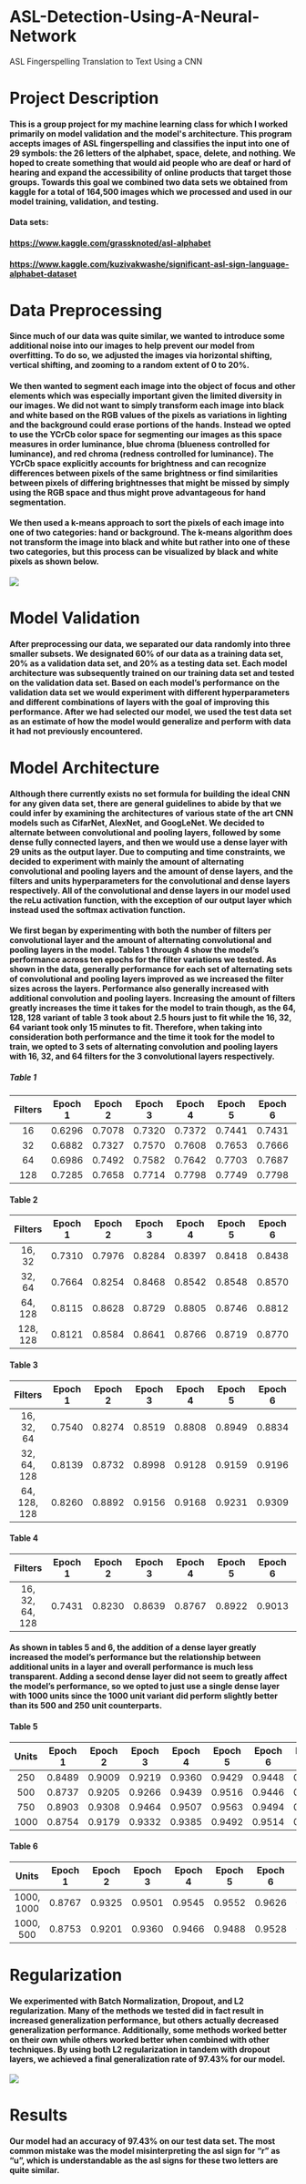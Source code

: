 # ASL-Detection-Using-A-Neural-Network
ASL Fingerspelling Translation to Text Using a CNN

# Project Description
#### This is a group project for my machine learning class for which I worked primarily on model validation and the model's architecture. This program accepts images of ASL fingerspelling and classifies the input into one of 29 symbols: the 26 letters of the alphabet, space, delete, and nothing. We hoped to create something that would aid people who are deaf or hard of hearing and expand the accessibility of online products that target those groups. Towards this goal we combined two data sets we obtained from kaggle for a total of 164,500 images which we processed and used in our model training, validation, and testing.

#### Data sets: 
#### https://www.kaggle.com/grassknoted/asl-alphabet
#### https://www.kaggle.com/kuzivakwashe/significant-asl-sign-language-alphabet-dataset


# Data Preprocessing
#### Since much of our data was quite similar, we wanted to introduce some additional noise into our images to help prevent our model from overfitting. To do so, we adjusted the images via horizontal shifting, vertical shifting, and zooming to a random extent of 0 to 20%. 

#### We then wanted to segment each image into the object of focus and other elements which was especially important given the limited diversity in our images. We did not want to simply transform each image into black and white based on the RGB values of the pixels as variations in lighting and the background could erase portions of the hands. Instead we opted to use the YCrCb color space for segmenting our images as this space measures in order luminance, blue chroma (blueness controlled for luminance), and red chroma (redness controlled for luminance). The YCrCb space explicitly accounts for brightness and can recognize differences between pixels of the same brightness or find similarities between pixels of differing brightnesses that might be missed by simply using the RGB space and thus might prove advantageous for hand segmentation.

#### We then used a k-means approach to sort the pixels of each image into one of  two categories: hand or background. The k-means algorithm does not transform the image into black and white but rather into one of these two categories, but this process can be visualized by black and white pixels as shown below.

![](images/k_means_preprocessing.jpg)

# Model Validation
#### After preprocessing our data, we separated our data randomly into three smaller subsets. We designated 60% of our data as a training data set, 20% as a validation data set, and 20% as a testing data set. Each model architecture was subsequently trained on our training data set and tested on the validation data set. Based on each model’s performance on the validation data set we would experiment with different hyperparameters and different combinations of layers with the goal of improving this performance. After we had selected our model, we used the test data set as an estimate of how the model would generalize and perform with data it had not previously encountered. 


# Model Architecture
#### Although there currently exists no set formula for building the ideal CNN for any given data set, there are general guidelines to abide by that we could infer by examining the architectures of various state of the art CNN models such as CifarNet, AlexNet, and GoogLeNet. We decided to alternate between convolutional and pooling layers, followed by some dense fully connected layers, and then we would use a dense layer with 29 units as the output layer. Due to computing and time constraints, we decided to experiment with mainly the amount of alternating convolutional and pooling layers and the amount of dense layers, and the filters and units hyperparameters for the convolutional and dense layers respectively. All of the convolutional and dense layers in our model used the reLu activation function, with the exception of our output layer which instead used the softmax activation function.

#### We first began by experimenting with both the number of filters per convolutional layer and the amount of alternating convolutional and pooling layers in the model. Tables 1 through 4 show the model’s performance across ten epochs for the filter variations we tested. As shown in the data, generally performance for each set of alternating sets of convolutional and pooling layers improved as we increased the filter sizes across the layers. Performance also generally increased with additional convolution and pooling layers. Increasing the amount of filters greatly increases the time it takes for the model to train though, as the 64, 128, 128 variant of table 3 took about 2.5 hours just to fit while the 16, 32, 64 variant took only 15 minutes to fit. Therefore, when taking into consideration both performance and the time it took for the model to train, we opted to 3 sets of alternating convolution and pooling layers with 16, 32, and 64 filters for the 3 convolutional layers respectively.

##### Table 1
| Filters | Epoch 1 | Epoch 2 | Epoch 3 | Epoch 4 | Epoch 5 | Epoch 6 | Epoch 7 | Epoch 8 | Epoch 9 | Epoch 10 |
|:-------:|:-------:|:-------:|:-------:|:-------:|:-------:|:-------:|:-------:|:-------:|:-------:|:--------:|
| 16      | 0.6296  | 0.7078  | 0.7320  | 0.7372  | 0.7441  | 0.7431  | 0.7439  | 0.7434  | 0.7478  | 0.7422   |
| 32      | 0.6882  | 0.7327	| 0.7570	| 0.7608	| 0.7653	| 0.7666	| 0.7640  | 0.7657  | 0.7619	| 0.7662   |   
| 64      | 0.6986  | 0.7492	| 0.7582	| 0.7642	| 0.7703	| 0.7687	|0.7691	  | 0.7686	| 0.768	  | 0.7701   |
| 128     | 0.7285  | 0.7658	| 0.7714	| 0.7798	| 0.7749	| 0.7798	| 0.7762	| 0.7758	| 0.7765	| 0.7776   |

#### Table 2
| Filters  | Epoch 1 | Epoch 2 | Epoch 3 | Epoch 4 | Epoch 5 | Epoch 6 | Epoch 7 | Epoch 8 | Epoch 9 | Epoch 10 |
|:--------:|:-------:|:-------:|:-------:|:-------:|:-------:|:-------:|:-------:|:-------:|:-------:|:--------:|
| 16, 32   | 0.7310	| 0.7976  | 0.8284	| 0.8397	| 0.8418	| 0.8438	| 0.8507	| 0.8521  | 0.8447	| 0.8502   |
| 32, 64   | 0.7664	| 0.8254	| 0.8468	| 0.8542	| 0.8548	| 0.8570	| 0.8599	| 0.8578	| 0.8582	| 0.8591   |
| 64, 128  | 0.8115	| 0.8628	| 0.8729	| 0.8805	| 0.8746	| 0.8812	| 0.8867	| 0.8834	| 0.8833	| 0.8837   |
| 128, 128 | 0.8121	| 0.8584  | 0.8641	| 0.8766	| 0.8719	| 0.8770	| 0.8774	| 0.8808	| 0.8781	| 0.8751   |

#### Table 3
| Filters      | Epoch 1 | Epoch 2 | Epoch 3 | Epoch 4 | Epoch 5 | Epoch 6 | Epoch 7 | Epoch 8 | Epoch 9 | Epoch 10 |
|:------------:|:-------:|:-------:|:-------:|:-------:|:-------:|:-------:|:-------:|:-------:|:-------:|:--------:|
| 16, 32, 64   | 0.7540	 | 0.8274	 | 0.8519	 | 0.8808	 | 0.8949	 | 0.8834	 | 0.8971	 | 0.8963	 | 0.9036	 | 0.9113   |
| 32, 64, 128  | 0.8139	 | 0.8732	 | 0.8998	 | 0.9128	 | 0.9159	 | 0.9196	 | 0.9236	 | 0.9169	 | 0.9225	 | 0.9281   |
| 64, 128, 128 | 0.8260	 | 0.8892	 | 0.9156	 | 0.9168	 | 0.9231	 | 0.9309	 | 0.9241	 | 0.9321	 | 0.9374	 | 0.9301   |

#### Table 4
| Filters         | Epoch 1 | Epoch 2 | Epoch 3 | Epoch 4 | Epoch 5 | Epoch 6 | Epoch 7 | Epoch 8 | Epoch 9 | Epoch 10 |
|:---------------:|:-------:|:-------:|:-------:|:-------:|:-------:|:-------:|:-------:|:-------:|:-------:|:--------:|
| 16, 32, 64, 128 | 0.7431	| 0.8230  | 0.8639	| 0.8767	| 0.8922	| 0.9013	| 0.9018	| 0.9096	| 0.9131	| 0.9107   |

#### As shown in tables 5 and 6, the addition of a dense layer greatly increased the model’s performance but the relationship between additional units in a layer and overall performance is much less transparent. Adding a second dense layer did not seem to greatly affect the model’s performance, so we opted to just use a single dense layer with 1000 units since the 1000 unit variant did perform slightly better than its 500 and 250 unit counterparts.

#### Table 5
| Units | Epoch 1 | Epoch 2 | Epoch 3 | Epoch 4 | Epoch 5 | Epoch 6 | Epoch 7 | Epoch 8 | Epoch 9 | Epoch 10 |
|:-----:|:-------:|:-------:|:-------:|:-------:|:-------:|:-------:|:-------:|:-------:|:-------:|:--------:|
| 250   | 0.8489	| 0.9009	| 0.9219	| 0.9360	| 0.9429	| 0.9448	| 0.9463	| 0.9480	| 0.9460	| 0.9542   |
| 500   | 0.8737	| 0.9205	| 0.9266	| 0.9439	| 0.9516	| 0.9446	| 0.9555	| 0.9531	| 0.9553	| 0.9563   |
| 750   | 0.8903	| 0.9308	| 0.9464	| 0.9507	| 0.9563	| 0.9494	| 0.9578	| 0.9586	| 0.9595	| 0.9626   |
| 1000  | 0.8754	| 0.9179	| 0.9332	| 0.9385	| 0.9492	| 0.9514	| 0.9535	| 0.9503	| 0.9536	| 0.9512   |

#### Table 6
| Units      | Epoch 1 | Epoch 2 | Epoch 3 | Epoch 4 | Epoch 5 | Epoch 6 | Epoch 7 | Epoch 8 | Epoch 9 | Epoch 10 |
|:----------:|:-------:|:-------:|:-------:|:-------:|:-------:|:-------:|:-------:|:-------:|:-------:|:--------:|
| 1000, 1000 | 0.8767  |0.9325	 |0.9501	 |0.9545	 |0.9552	 |0.9626	 |0.9629	 |0.9639	 |0.9614	 |0.9644    |
| 1000, 500  | 0.8753	 |0.9201	 |0.9360	 |0.9466	 |0.9488	 |0.9528	 |0.9572	 |0.9609	 |0.9540	 |0.9606    |


# Regularization
#### We experimented with Batch Normalization, Dropout, and L2 regularization. Many of the methods we tested did in fact result in increased generalization performance, but others actually decreased generalization performance. Additionally, some methods worked better on their own while others worked better when combined with other techniques. By using both L2 regularization in tandem with dropout layers, we achieved a final generalization rate of 97.43% for our model.

![](images/regularization_methods.png)

# Results
#### Our model had an accuracy of 97.43% on our test data set. The most common mistake was the model misinterpreting the asl sign for “r” as “u”, which is understandable as the asl signs for these two letters are quite similar.

